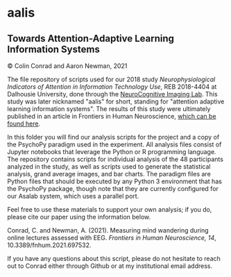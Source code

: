 # aalis
## Towards Attention-Adaptive Learning Information Systems
© Colin Conrad and Aaron Newman, 2021

The file repository of scripts used for our 2018 study _Neurophysiological Indicators of Attention in Information Technology Use_, REB 2018-4404 at Dalhousie University, done through the [NeuroCognitive Imaging Lab](https://ncil.science/). This study was later nicknamed "aalis" for short, standing for "attention adaptive learning information systems". The results of this study were ultimately published in an article in Frontiers in Human Neuroscience, <a href="https://www.frontiersin.org/articles/10.3389/fnhum.2021.697532/full">which can be found here</a>.

In this folder you will find our analysis scripts for the project and a copy of the PsychoPy paradigm used in the experiment. All analysis files consist of Jupyter notebooks that leverage the Python or R programming language. The repository contains scripts for individual analysis of the 48 participants analyzed in the study, as well as scripts used to generate the statistical analysis, grand average images, and bar charts. The paradigm files are Python files that should be executed by any Python 3 environment that has the PsychoPy package, though note that they are currently configured for our Asalab system, which uses a parallel port. 

Feel free to use these materials to support your own analysis; if you do, please cite our paper using the information below.

Conrad, C. and Newman, A. (2021). Measuring mind wandering during online lectures assessed with EEG. _Frontiers in Human Neuroscience, 14_, 10.3389/fnhum.2021.697532.

If you have any questions about this script, please do not hesitate to reach out to Conrad either through Github or at my institutional email address.
